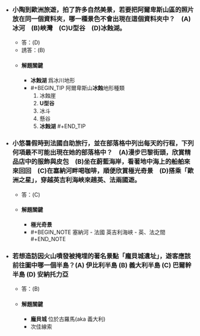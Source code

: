 - ### 小陶到歐洲旅遊，拍了許多自然美景，若要把阿爾卑斯山區的照片放在同一個資料夾，哪一種景色不會出現在這個資料夾中？　(A)冰河　(B)峽灣　(C)U型谷　(D)冰蝕湖。 
	- 答：(D)
	- 誘答：(B)
	- #### 解題關鍵
		- **冰蝕湖** 爲冰川地形
		- #+BEGIN_TIP
		  阿爾卑斯山**冰蝕**地形種類
		  1. 冰蝕崖
		  2. **U型谷**
		  3. 冰斗
		  4. 懸谷
		  5. **冰蝕湖**
		  #+END_TIP
- ### 小悠暑假時到法國自助旅行，並在部落格中列出每天的行程，下列何項最不可能出現在她的部落格中？　(A)漫步巴黎街頭，欣賞精品店中的服飾與皮包　(B)坐在蔚藍海岸，看著地中海上的船舶來來回回　(C)在塞納河畔喝咖啡，順便欣賞極光奇景　(D)搭乘「歐洲之星」，穿越英吉利海峽來趟英、法兩國遊。
	- 答：(C) 
	- #### 解題關鍵
		- **極光奇景**
		- #+BEGIN_NOTE
		  塞納河 - 法國
		  英吉利海峽 - 英、法之間
		  #+END_NOTE
- ### 若想造訪因火山噴發被掩埋的著名景點「龐貝城遺址」，遊客應該前往圖中哪一個半島？ (A) 伊比利半島 (B) 義大利半島 (C) 巴爾幹半島 (D) 安納托力亞
	- 答：(B)
	- #### 解題關鍵
		- **龐貝城** 位於古羅馬(aka 義大利)
		- 次佳線索